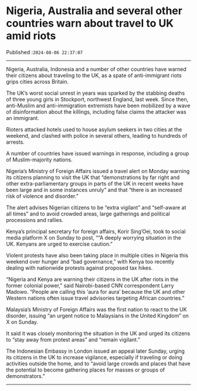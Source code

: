 # Nigeria, Australia and several other countries warn about travel to UK amid riots

Published :`2024-08-06 22:37:07`

---

Nigeria, Australia, Indonesia and a number of other countries have warned their citizens about traveling to the UK, as a spate of anti-immigrant riots grips cities across Britain.

The UK’s worst social unrest in years was sparked by the stabbing deaths of three young girls in Stockport, northwest England, last week. Since then, anti-Muslim and anti-immigration extremists have been mobilized by a wave of disinformation about the killings, including false claims the attacker was an immigrant.

Rioters attacked hotels used to house asylum seekers in two cities at the weekend, and clashed with police in several others, leading to hundreds of arrests.

A number of countries have issued warnings in response, including a group of Muslim-majority nations.

Nigeria’s Ministry of Foreign Affairs issued a travel alert on Monday warning its citizens planning to visit the UK that “demonstrations by far right and other extra-parliamentary groups in parts of the UK in recent weeks have been large and in some instances unruly” and that “there is an increased risk of violence and disorder.”

The alert advises Nigerian citizens to be “extra vigilant” and “self-aware at all times” and to avoid crowded areas, large gatherings and political processions and rallies.

Kenya’s principal secretary for foreign affairs, Korir Sing’Oei, took to social media platform X on Sunday to post, ““A deeply worrying situation in the UK. Kenyans are urged to exercise caution.”

Violent protests have also been taking place in multiple cities in Nigeria this weekend over hunger and “bad governance,” with Kenya too recently dealing with nationwide protests against proposed tax hikes.

“Nigeria and Kenya are warning their citizens in the UK after riots in the former colonial power,” said Nairobi-based CNN correspondent Larry Madowo. “People are calling this ‘aura for aura’ because the UK and other Western nations often issue travel advisories targeting African countries.”

Malaysia’s Ministry of Foreign Affairs was the first nation to react to the UK disorder, issuing “an urgent notice to Malaysians in the United Kingdom” on X on Sunday.

It said it was closely monitoring the situation in the UK and urged its citizens to “stay away from protest areas” and “remain vigilant.”

The Indonesian Embassy in London issued an appeal later Sunday, urging its citizens in the UK to increase vigilance, especially if traveling or doing activities outside the home, and to “avoid large crowds and places that have the potential to become gathering places for masses or groups of demonstrators.”

---

